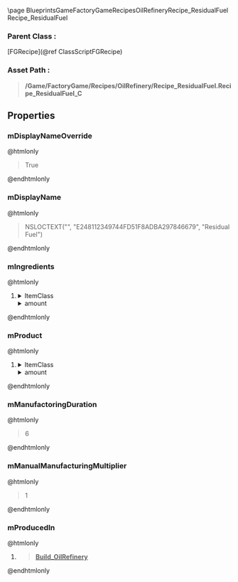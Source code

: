 \page BlueprintsGameFactoryGameRecipesOilRefineryRecipe_ResidualFuel Recipe_ResidualFuel
### Parent Class :
[FGRecipe](@ref ClassScriptFGRecipe)
### Asset Path :
<b><blockquote>/Game/FactoryGame/Recipes/OilRefinery/Recipe_ResidualFuel.Recipe_ResidualFuel_C</blockquote></b>
## Properties

### mDisplayNameOverride
@htmlonly
<blockquote>True</blockquote>
@endhtmlonly

### mDisplayName
@htmlonly
<blockquote>NSLOCTEXT("", "E248112349744FD51F8ADBA297846679", "Residual Fuel")</blockquote>
@endhtmlonly

### mIngredients
@htmlonly
<ol>
<li>
<details>
 <summary>ItemClass</summary>
<b><a href="_blueprints_game_factory_game_resource_parts_heavy_oil_residue_desc__heavy_oil_residue.html"><blockquote>Desc_HeavyOilResidue</blockquote></a></b>
</details>
<details>
 <summary>amount</summary>
<blockquote>6000</blockquote>
</details>
</li>
</ol>
@endhtmlonly

### mProduct
@htmlonly
<ol>
<li>
<details>
 <summary>ItemClass</summary>
<b><a href="_blueprints_game_factory_game_resource_parts_fuel_desc__liquid_fuel.html"><blockquote>Desc_LiquidFuel</blockquote></a></b>
</details>
<details>
 <summary>amount</summary>
<blockquote>4000</blockquote>
</details>
</li>
</ol>
@endhtmlonly

### mManufactoringDuration
@htmlonly
<blockquote>6</blockquote>
@endhtmlonly

### mManualManufacturingMultiplier
@htmlonly
<blockquote>1</blockquote>
@endhtmlonly

### mProducedIn
@htmlonly
<ol>
<li>
<b><a href="_blueprints_game_factory_game_buildable_factory_oil_refinery_build__oil_refinery.html"><blockquote>Build_OilRefinery</blockquote></a></b>
</li>
</ol>
@endhtmlonly

